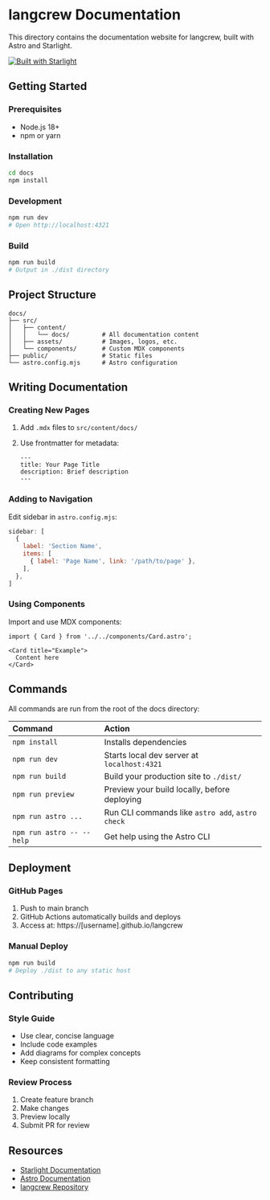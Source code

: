 # langcrew Documentation

This directory contains the documentation website for langcrew, built with Astro and Starlight.

[![Built with Starlight](https://astro.badg.es/v2/built-with-starlight/tiny.svg)](https://starlight.astro.build)

## Getting Started

### Prerequisites

- Node.js 18+
- npm or yarn

### Installation

```bash
cd docs
npm install
```

### Development

```bash
npm run dev
# Open http://localhost:4321
```

### Build

```bash
npm run build
# Output in ./dist directory
```

## Project Structure

```
docs/
├── src/
│   ├── content/
│   │   └── docs/         # All documentation content
│   ├── assets/           # Images, logos, etc.
│   └── components/       # Custom MDX components
├── public/               # Static files
└── astro.config.mjs      # Astro configuration
```

## Writing Documentation

### Creating New Pages

1. Add `.mdx` files to `src/content/docs/`
2. Use frontmatter for metadata:

   ```mdx
   ---
   title: Your Page Title
   description: Brief description
   ---
   ```

### Adding to Navigation

Edit sidebar in `astro.config.mjs`:

```js
sidebar: [
  {
    label: 'Section Name',
    items: [
      { label: 'Page Name', link: '/path/to/page' },
    ],
  },
]
```

### Using Components

Import and use MDX components:

```mdx
import { Card } from '../../components/Card.astro';

<Card title="Example">
  Content here
</Card>
```

## Commands

All commands are run from the root of the docs directory:

| Command                   | Action                                           |
| :------------------------ | :----------------------------------------------- |
| `npm install`             | Installs dependencies                            |
| `npm run dev`             | Starts local dev server at `localhost:4321`      |
| `npm run build`           | Build your production site to `./dist/`          |
| `npm run preview`         | Preview your build locally, before deploying     |
| `npm run astro ...`       | Run CLI commands like `astro add`, `astro check` |
| `npm run astro -- --help` | Get help using the Astro CLI                     |

## Deployment

### GitHub Pages

1. Push to main branch
2. GitHub Actions automatically builds and deploys
3. Access at: https://[username].github.io/langcrew

### Manual Deploy

```bash
npm run build
# Deploy ./dist to any static host
```

## Contributing

### Style Guide

- Use clear, concise language
- Include code examples
- Add diagrams for complex concepts
- Keep consistent formatting

### Review Process

1. Create feature branch
2. Make changes
3. Preview locally
4. Submit PR for review

## Resources

- [Starlight Documentation](https://starlight.astro.build/)
- [Astro Documentation](https://docs.astro.build)
- [langcrew Repository](https://github.com/yourusername/langcrew)
